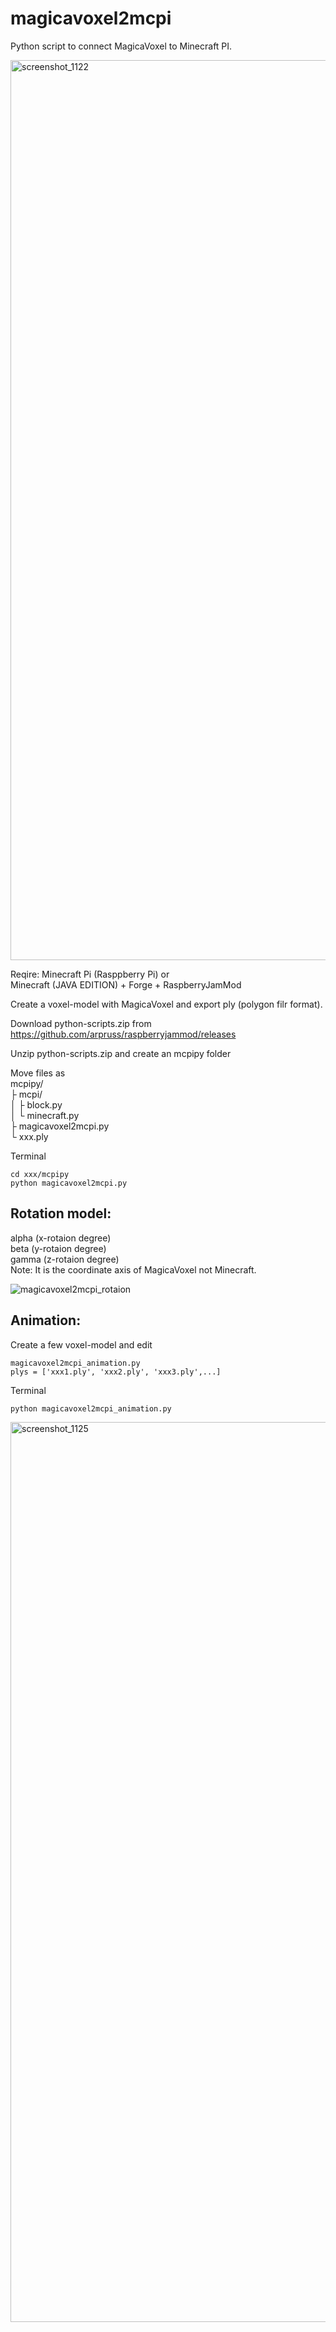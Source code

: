 # magicavoxel2mcpi

Python script to connect MagicaVoxel to Minecraft PI.

<img width="1440" alt="screenshot_1122" src="https://user-images.githubusercontent.com/33368327/44855279-ab667500-aca5-11e8-8320-a025afcab091.png">

Reqire: Minecraft Pi (Rasppberry Pi) or  
        Minecraft (JAVA EDITION) + Forge + RaspberryJamMod
        
Create a voxel-model with MagicaVoxel and export ply (polygon filr format).

Download python-scripts.zip from    
https://github.com/arpruss/raspberryjammod/releases

Unzip python-scripts.zip and create an mcpipy folder

Move files as  
mcpipy/  
    ├ mcpi/  
    │    ├ block.py  
    │    └ minecraft.py  
    ├ magicavoxel2mcpi.py  
    └ xxx.ply

Terminal

```
cd xxx/mcpipy
python magicavoxel2mcpi.py
```

## Rotation model:   
alpha (x-rotaion degree)  
beta (y-rotaion degree)   
gamma (z-rotaion degree)    
Note: It is the coordinate axis of MagicaVoxel not Minecraft.  

![magicavoxel2mcpi_rotaion](https://user-images.githubusercontent.com/33368327/44855928-1a909900-aca7-11e8-9182-99df906f43be.jpg)

## Animation:  
Create a few voxel-model and edit   

```
magicavoxel2mcpi_animation.py
plys = ['xxx1.ply', 'xxx2.ply', 'xxx3.ply',...]
```

Terminal

```
python magicavoxel2mcpi_animation.py
```

<img width="1440" alt="screenshot_1125" src="https://user-images.githubusercontent.com/33368327/44855949-28deb500-aca7-11e8-9145-c3ae320ff334.png">



